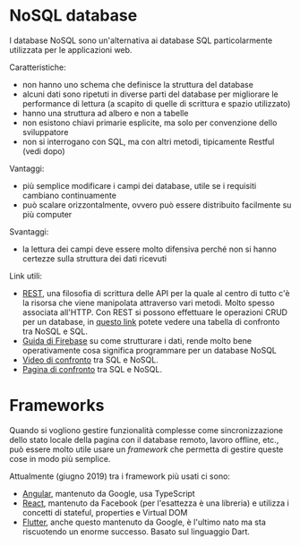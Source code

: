 # NoSQL database

I database NoSQL sono un'alternativa ai database SQL particolarmente utilizzata per le applicazioni web.

Caratteristiche:
- non hanno uno schema che definisce la struttura del database
- alcuni dati sono ripetuti in diverse parti del database per migliorare le performance di lettura (a scapito di quelle di scrittura e spazio utilizzato)
- hanno una struttura ad albero e non a tabelle
- non esistono chiavi primarie esplicite, ma solo per convenzione dello sviluppatore
- non si interrogano con SQL, ma con altri metodi, tipicamente Restful (vedi dopo)

Vantaggi:
- più semplice modificare i campi dei database, utile se i requisiti cambiano continuamente
- può scalare orizzontalmente, ovvero può essere distribuito facilmente su più computer

Svantaggi:
- la lettura dei campi deve essere molto difensiva perché non si hanno certezze sulla struttura dei dati ricevuti

Link utili:
- [REST](https://it.wikipedia.org/wiki/Representational_State_Transfer), una filosofia di scrittura delle API per la quale al centro di tutto c'è la risorsa che viene manipolata attraverso vari metodi. Molto spesso associata all'HTTP. Con REST si possono effettuare le operazioni CRUD per un database, in [questo link](https://en.wikipedia.org/wiki/Create,_read,_update_and_delete) potete vedere una tabella di confronto tra NoSQL e SQL.
- [Guida di Firebase](https://firebase.google.com/docs/database/rest/structure-data) su come strutturare i dati, rende molto bene operativamente cosa significa programmare per un database NoSQL
- [Video di confronto](https://www.youtube.com/watch?v=v_hR4K4auoQ&t=593s) tra SQL e NoSQL.
- [Pagina di confronto](https://www.sitepoint.com/sql-vs-nosql-differences/) tra SQL e NoSQL.

# Frameworks
Quando si vogliono gestire funzionalità complesse come sincronizzazione dello stato locale della pagina con il database remoto, lavoro offline, etc., può essere molto utile usare un _framework_ che permetta di gestire queste cose in modo più semplice.

Attualmente (giugno 2019) tra i framework più usati ci sono:
- [Angular](https://angular.io/), mantenuto da Google, usa TypeScript
- [React](https://en.wikipedia.org/wiki/React_(JavaScript_library)), mantenuto da Facebook (per l'esattezza è una libreria) e utilizza i concetti di stateful, properties e Virtual DOM
- [Flutter](https://flutter.dev/), anche questo mantenuto da Google, è l'ultimo nato ma sta riscuotendo un enorme successo. Basato sul linguaggio Dart.
